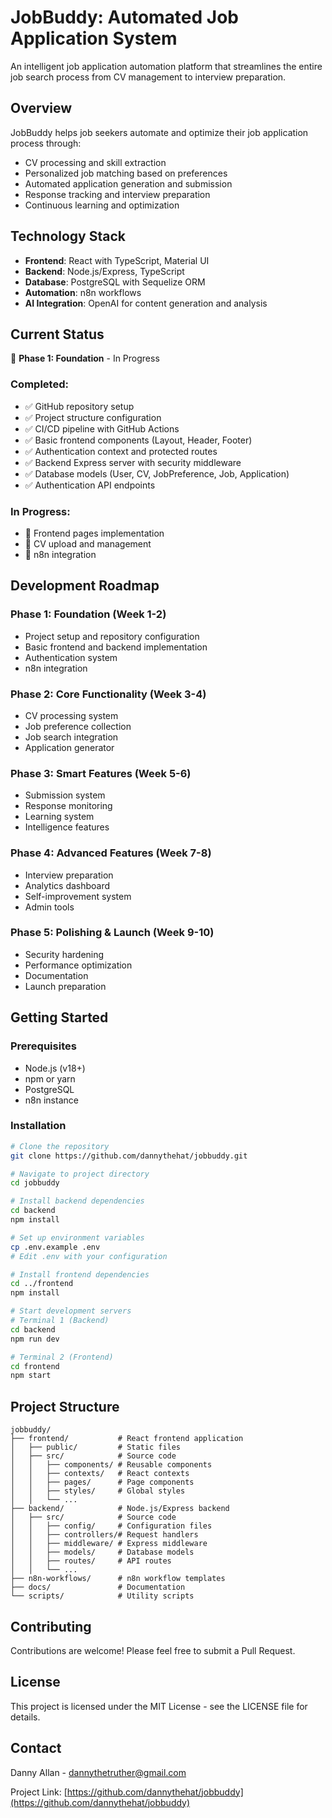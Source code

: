 # JobBuddy: Automated Job Application System

An intelligent job application automation platform that streamlines the entire job search process from CV management to interview preparation.

## Overview

JobBuddy helps job seekers automate and optimize their job application process through:

- CV processing and skill extraction
- Personalized job matching based on preferences
- Automated application generation and submission
- Response tracking and interview preparation
- Continuous learning and optimization

## Technology Stack

- **Frontend**: React with TypeScript, Material UI
- **Backend**: Node.js/Express, TypeScript
- **Database**: PostgreSQL with Sequelize ORM
- **Automation**: n8n workflows
- **AI Integration**: OpenAI for content generation and analysis

## Current Status

🚧 **Phase 1: Foundation** - In Progress

### Completed:
- ✅ GitHub repository setup
- ✅ Project structure configuration
- ✅ CI/CD pipeline with GitHub Actions
- ✅ Basic frontend components (Layout, Header, Footer)
- ✅ Authentication context and protected routes
- ✅ Backend Express server with security middleware
- ✅ Database models (User, CV, JobPreference, Job, Application)
- ✅ Authentication API endpoints

### In Progress:
- 🔄 Frontend pages implementation
- 🔄 CV upload and management
- 🔄 n8n integration

## Development Roadmap

### Phase 1: Foundation (Week 1-2)
- Project setup and repository configuration
- Basic frontend and backend implementation
- Authentication system
- n8n integration

### Phase 2: Core Functionality (Week 3-4)
- CV processing system
- Job preference collection
- Job search integration
- Application generator

### Phase 3: Smart Features (Week 5-6)
- Submission system
- Response monitoring
- Learning system
- Intelligence features

### Phase 4: Advanced Features (Week 7-8)
- Interview preparation
- Analytics dashboard
- Self-improvement system
- Admin tools

### Phase 5: Polishing & Launch (Week 9-10)
- Security hardening
- Performance optimization
- Documentation
- Launch preparation

## Getting Started

### Prerequisites
- Node.js (v18+)
- npm or yarn
- PostgreSQL
- n8n instance

### Installation
```bash
# Clone the repository
git clone https://github.com/dannythehat/jobbuddy.git

# Navigate to project directory
cd jobbuddy

# Install backend dependencies
cd backend
npm install

# Set up environment variables
cp .env.example .env
# Edit .env with your configuration

# Install frontend dependencies
cd ../frontend
npm install

# Start development servers
# Terminal 1 (Backend)
cd backend
npm run dev

# Terminal 2 (Frontend)
cd frontend
npm start
```

## Project Structure

```
jobbuddy/
├── frontend/           # React frontend application
│   ├── public/         # Static files
│   ├── src/            # Source code
│   │   ├── components/ # Reusable components
│   │   ├── contexts/   # React contexts
│   │   ├── pages/      # Page components
│   │   ├── styles/     # Global styles
│   │   └── ...
├── backend/            # Node.js/Express backend
│   ├── src/            # Source code
│   │   ├── config/     # Configuration files
│   │   ├── controllers/# Request handlers
│   │   ├── middleware/ # Express middleware
│   │   ├── models/     # Database models
│   │   ├── routes/     # API routes
│   │   └── ...
├── n8n-workflows/      # n8n workflow templates
├── docs/               # Documentation
└── scripts/            # Utility scripts
```

## Contributing

Contributions are welcome! Please feel free to submit a Pull Request.

## License

This project is licensed under the MIT License - see the LICENSE file for details.

## Contact

Danny Allan - dannythetruther@gmail.com

Project Link: [https://github.com/dannythehat/jobbuddy](https://github.com/dannythehat/jobbuddy)